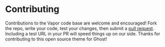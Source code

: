 # Contributing

Contributions to the Vapor code base are welcome and encouraged! Fork the repo, write your code, test your changes, then submit a [pull request](https://github.com/roycehaynes/rollsroyce/pulls). Including a test URL in your PR will speed things up on our side. Thanks for contributing to this open source theme for Ghost!
